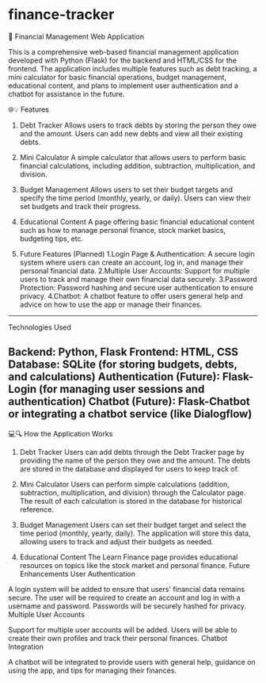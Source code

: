 # finance-tracker
 🚀 Financial Management Web Application

This is a comprehensive web-based financial management application developed with Python (Flask) for the backend and HTML/CSS for the frontend. The application includes multiple features such as debt tracking, a mini calculator for basic financial operations, budget management, educational content, and plans to implement user authentication and a chatbot for assistance in the future.

🌐💡 Features
1. Debt Tracker
Allows users to track debts by storing the person they owe and the amount.
Users can add new debts and view all their existing debts.

3. Mini Calculator
A simple calculator that allows users to perform basic financial calculations, including addition, subtraction, multiplication, and division.

4. Budget Management
Allows users to set their budget targets and specify the time period (monthly, yearly, or daily).
Users can view their set budgets and track their progress.

5. Educational Content
A page offering basic financial educational content such as how to manage personal finance, stock market basics, budgeting tips, etc.

6. Future Features (Planned)
1.Login Page & Authentication: A secure login system where users can create an account, log in, and manage their personal financial data.
2.Multiple User Accounts: Support for multiple users to track and manage their own financial data securely.
3.Password Protection: Password hashing and secure user authentication to ensure privacy.
4.Chatbot: A chatbot feature to offer users general help and advice on how to use the app or manage their finances.
-----------------------------------------------------------------------------------------------------------------------------
Technologies Used

Backend: Python, Flask
Frontend: HTML, CSS
Database: SQLite (for storing budgets, debts, and calculations)
Authentication (Future): Flask-Login (for managing user sessions and authentication)
Chatbot (Future): Flask-Chatbot or integrating a chatbot service (like Dialogflow)
--------------------------------------------------------------------------------------------------------------------------------
💻🔍 How the Application Works

1. Debt Tracker
Users can add debts through the Debt Tracker page by providing the name of the person they owe and the amount.
The debts are stored in the database and displayed for users to keep track of.

3. Mini Calculator
Users can perform simple calculations (addition, subtraction, multiplication, and division) through the Calculator page.
The result of each calculation is stored in the database for historical reference.

4. Budget Management
Users can set their budget target and select the time period (monthly, yearly, daily).
The application will store this data, allowing users to track and adjust their budgets as needed.

5. Educational Content
The Learn Finance page provides educational resources on topics like the stock market and personal finance.
Future Enhancements
User Authentication

A login system will be added to ensure that users' financial data remains secure. The user will be required to create an account and log in with a username and password. Passwords will be securely hashed for privacy.
Multiple User Accounts

Support for multiple user accounts will be added. Users will be able to create their own profiles and track their personal finances.
Chatbot Integration

A chatbot will be integrated to provide users with general help, guidance on using the app, and tips for managing their finances.



